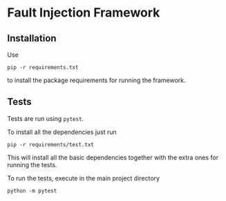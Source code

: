 # Fault Injection Framework

## Installation

Use

```
pip -r requirements.txt
```

to install the package requirements for running the framework.

## Tests

Tests are run using ```pytest```.

To install all the dependencies just run

```
pip -r requirements/test.txt
```

This will install all the basic dependencies together with the extra ones for running the tests.

To run the tests, execute in the main project directory

```
python -m pytest
```
